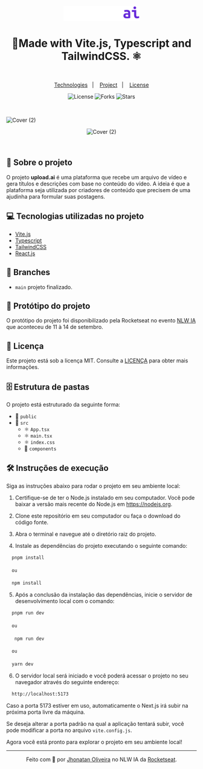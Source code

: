 <div align="center">
<img src="./public/logo.svg" alt="logo" style="width: 200px;" />
<h1 align="center">🏡Made with Vite.js, Typescript and TailwindCSS. ⚛</h1>
</div>

&nbsp;

<p align="center">
  <a href="#Technologies">Technologies</a>&nbsp;&nbsp;&nbsp;|&nbsp;&nbsp;&nbsp;
  <a href="#Project">Project</a>&nbsp;&nbsp;&nbsp;|&nbsp;&nbsp;&nbsp;
  <a href="#License">License</a>
</p>

<p align="center">
 <img  src="https://img.shields.io/static/v1?label=license&message=MIT&color=04D361&labelColor=281F3D" alt="License" />
  <img src="https://img.shields.io/github/repo-size/jhonatan-oliveiradev/upload.ai?label=forks&message=MIT&color=04D361&labelColor=281F3D" alt="Forks" />
  <img src="https://img.shields.io/github/stars/jhonatan-oliveiradev/upload.ai?label=stars&message=MIT&color=04D361&labelColor=14061f" alt="Stars" />
</p>
&nbsp;
&nbsp;
&nbsp;

![Cover (2)](./public/preview-desk.png)

<div align="center">

![Cover (2)](./public/preview-mobile.png)

</div>

&nbsp;

## 📖 Sobre o projeto

O projeto **upload.ai** é uma plataforma que recebe um arquivo de vídeo e gera títulos e descrições com base no conteúdo do vídeo. A ideia é que a plataforma seja utilizada por criadores de conteúdo que precisem de uma ajudinha para formular suas postagens.

## 💻 Tecnologias utilizadas no projeto

- [Vite.js](https://vitejs.dev/)
- [Typescript](https://www.typescriptlang.org/)
- [TailwindCSS](https://tailwindcss.com/)
- [React.js](https://reactjs.org/)

## 🌿 Branches

- `main` projeto finalizado.

## 🎨 Protótipo do projeto

O protótipo do projeto foi disponibilizado pela Rocketseat no evento [NLW IA](https://www.rocketseat.com.br/nlw) que aconteceu de 11 à 14 de setembro.

## 📝 Licença

Este projeto está sob a licença MIT. Consulte a [LICENÇA](./LICENSE.md) para obter mais informações.


## 🗄️ Estrutura de pastas

O projeto está estruturado da seguinte forma:

- 📁 `public`
- 📁 `src`
    - ⚛️ `App.tsx`
    - ⚛️ `main.tsx`
    - ⚛️ `index.css`
  - 📁 `components`

## 🛠️ Instruções de execução

Siga as instruções abaixo para rodar o projeto em seu ambiente local:



1. Certifique-se de ter o Node.js instalado em seu computador. Você pode baixar a versão mais recente do Node.js em https://nodejs.org.

2. Clone este repositório em seu computador ou faça o download do código fonte.

3. Abra o terminal e navegue até o diretório raiz do projeto.

4. Instale as dependências do projeto executando o seguinte comando:

```bash
  pnpm install

  ou

  npm install
```

5. Após a conclusão da instalação das dependências, inicie o servidor de desenvolvimento local com o comando:

```bash
  pnpm run dev

  ou

   npm run dev

  ou

  yarn dev
```

6. O servidor local será iniciado e você poderá acessar o projeto no seu navegador através do seguinte endereço:

```bash
  http://localhost:5173
```

Caso a porta 5173 estiver em uso, automaticamente o Next.js irá subir na próxima porta livre da máquina.

Se deseja alterar a porta padrão na qual a aplicação tentará subir, você pode modificar a porta no arquivo `vite.config.js`.

Agora você está pronto para explorar o projeto em seu ambiente local!

<hr>

<div align="center">

Feito com 💜 por [Jhonatan Oliveira](https://jhonatanoliveira.com) no NLW IA da [Rocketseat](https://www.rocketseat.com.br).

</div>